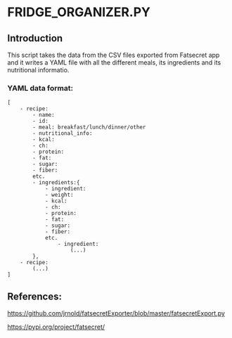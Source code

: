 # FRIDGE_ORGANIZER.PY
## Introduction

This script takes the data from the CSV files exported from Fatsecret app
and it writes a YAML file with all the different meals, its ingredients
and its nutritional informatio.

### YAML data format:
```
[
	- recipe:
		- name:
		- id:
		- meal: breakfast/lunch/dinner/other
		- nutritional_info:
		- kcal:
		- ch:
		- protein:
		- fat:
		- sugar:
		- fiber:
		etc.
		- ingredients:{
			- ingredient:
			- weight:
			- kcal:
			- ch:
			- protein:
			- fat:
			- sugar:
			- fiber:
			etc.
				- ingredient: 
					(...)
		},
	- recipe:
		(...)
]
```

## References:
https://github.com/jrnold/fatsecretExporter/blob/master/fatsecretExport.py

https://pypi.org/project/fatsecret/